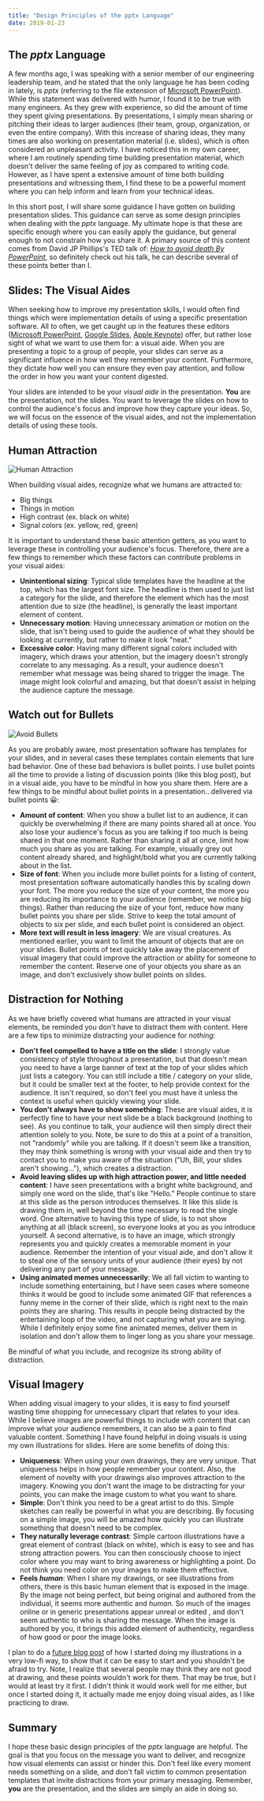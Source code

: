 ```yaml
---
title: "Design Principles of the pptx Language"
date: 2019-01-23
---
```


## The _pptx_ Language

A few months ago, I was speaking with a senior member of our engineering leadership team, and he stated that the only language he has been coding in lately, is _pptx_ (referring to the file extension of [Microsoft PowerPoint](https://products.office.com/en-us/powerpoint)). While this statement was delivered with humor, I found it to be true with many engineers. As they grew with experience, so did the amount of time they spent giving presentations. By presentations, I simply mean sharing or pitching their ideas to larger audiences (their team, group, organization, or even the entire company). With this increase of sharing ideas, they many times are also working on presentation material (i.e. slides), which is often considered an unpleasant activity. I have noticed this in my own career, where I am routinely spending time building presentation material, which doesn't deliver the same feeling of joy as compared to writing code. However, as I have spent a extensive amount of time both building presentations and witnessing them, I find these to be a powerful moment where you can help inform and learn from your technical ideas.

In this short post, I will share some guidance I have gotten on building presentation slides. This guidance can serve as some design principles when dealing with the _pptx_ language. My ultimate hope is that these are specific enough where you can easily apply the guidance, but general enough to not constrain how you share it. A primary source of this content comes from David JP Phillips's TED talk of: _[How to avoid death By PowerPoint](https://www.youtube.com/watch?v=Iwpi1Lm6dFo)_, so definitely check out his talk, he can describe several of these points better than I.

## Slides: The Visual Aides

When seeking how to improve my presentation skills, I would often find things which were implementation details of using a specific presentation software. All to often, we get caught up in the features these editors ([Microsoft PowerPoint](https://products.office.com/en-us/powerpoint), [Google Slides](https://www.google.com/slides/about/), [Apple Keynote](https://www.apple.com/keynote/)) offer, but rather lose sight of what we want to use them for: a visual aide. When you are presenting a topic to a group of people, your slides can serve as a significant influence in how well they remember your content. Furthermore, they dictate how well you can ensure they even pay attention, and follow the order in how you want your content digested.

Your slides are intended to be your _visual aide_ in the presentation. **You** are the presentation, not the slides. You want to leverage the slides on how to control the audience's focus and improve how they capture your ideas. So, we will focus on the essence of the visual aides, and not the implementation details of using these tools.

## Human Attraction

![Human Attraction](/img/human-attractions.png)

When building visual aides, recognize what we humans are attracted to:

* Big things
* Things in motion
* High contrast (ex. black on white)
* Signal colors (ex. yellow, red, green)

It is important to understand these basic attention getters, as you want to leverage these in controlling your audience's focus. Therefore, there are a few things to remember which these factors can contribute problems in your visual aides:

* **Unintentional sizing**: Typical slide templates have the headline at the top, which has the largest font size. The headline is then used to just list a category for the slide, and therefore the element which has the most attention due to size (the headline), is generally the least important element of content.
* **Unnecessary motion**: Having unnecessary animation or motion on the slide, that isn't being used to guide the audience of what they should be looking at currently, but rather to make it look "neat."
* **Excessive color**: Having many different signal colors included with imagery, which draws your attention, but the imagery doesn't strongly correlate to any messaging. As a result, your audience doesn't remember what message was being shared to trigger the image. The image might look colorful and amazing, but that doesn't assist in helping the audience capture the message.

## Watch out for Bullets

![Avoid Bullets](/img/bullets.png)

As you are probably aware, most presentation software has templates for your slides, and in several cases these templates contain elements that lure bad behavior. One of these bad behaviors is bullet points. I use bullet points all the time to provide a listing of discussion points (like this blog post), but in a visual aide, you have to be mindful in how you share them. Here are a few things to be mindful about bullet points in a presentation...delivered via bullet points 😀:

* **Amount of content**: When you show a bullet list to an audience, it can quickly be overwhelming if there are many points shared all at once. You also lose your audience's focus as you are talking if too much is being shared in that one moment. Rather than sharing it all at once, limit how much you share as you are talking. For example, visually grey out content already shared, and highlight/bold what you are currently talking about in the list.
* **Size of font**: When you include more bullet points for a listing of content, most presentation software automatically handles this by scaling down your font. The more you reduce the size of your content, the more you are reducing its importance to your audience (remember, we notice big things). Rather than reducing the size of your font, reduce how many bullet points you share per slide. Strive to keep the total amount of objects to six per slide, and each bullet point is considered an object.
* **More text will result in less imagery**: We are visual creatures. As mentioned earlier, you want to limit the amount of objects that are on your slides. Bullet points of text quickly take away the placement of visual imagery that could improve the attraction or ability for someone to remember the content. Reserve one of your objects you share as an image, and don't exclusively show bullet points on slides.

## Distraction for Nothing

As we have briefly covered what humans are attracted in your visual elements, be reminded you don't have to distract them with content. Here are a few tips to minimize distracting your audience for _nothing_:

* **Don't feel compelled to have a title on the slide**: I strongly value consistency of style throughout a presentation, but that doesn't mean you need to have a large banner of text at the top of your slides which just lists a category. You can still include a title / category on your slide, but it could be smaller text at the footer, to help provide context for the audience. It isn't required, so don't feel you must have it unless the context is useful when quickly viewing your slide.
* **You don't always have to show something**: These are visual aides, it is perfectly fine to have your next slide be a black background (nothing to see). As you continue to talk, your audience will then simply direct their attention solely to you. Note, be sure to do this at a point of a transition, not "randomly" while you are talking. If it doesn't seem like a transition, they may think something is wrong with your visual aide and then try to contact you to make you aware of the situation ("Uh, Bill, your slides aren't showing..."), which creates a distraction.
* **Avoid leaving slides up with high attraction power, and little needed content**: I have seen presentations with a bright white background, and simply one word on the slide, that's like "Hello." People continue to stare at this slide as the person introduces themselves. It like this slide is drawing them in, well beyond the time necessary to read the single word. One alternative to having this type of slide, is to not show anything at all (black screen), so everyone looks at you as you introduce yourself. A second alternative, is to have an image, which strongly represents you and quickly creates a memorable moment in your audience. Remember the intention of your visual aide, and don't allow it to steal one of the sensory units of your audience (their eyes) by not delivering any part of your message.
* **Using animated memes unnecessarily**: We all fall victim to wanting to include something entertaining, but I have seen cases where someone thinks it would be good to include some animated GIF that references a funny meme in the corner of their slide, which is right next to the main points they are sharing. This results in people being distracted by the entertaining loop of the video, and not capturing what you are saying. While I definitely enjoy some fine animated memes, deliver them in isolation and don't allow them to linger long as you share your message.

Be mindful of what you include, and recognize its strong ability of distraction.

## Visual Imagery

When adding visual imagery to your slides, it is easy to find yourself wasting time shopping for unnecessary clipart that relates to your idea. While I believe images are powerful things to include with content that can improve what your audience remembers, it can also be a pain to find valuable content. Something I have found helpful in doing visuals is using my own illustrations for slides. Here are some benefits of doing this:

* **Uniqueness**: When using your own drawings, they are very unique. That uniqueness helps in how people remember your content. Also, the element of novelty with your drawings also improves attraction to the imagery. Knowing you don't want the image to be distracting for your points, you can make the image custom to what you want to share.
* **Simple**: Don't think you need to be a great artist to do this. Simple sketches can really be powerful in what you are describing. By focusing on a simple image, you will be amazed how quickly you can illustrate something that doesn't need to be complex.
* **They naturally leverage contrast**: Simple cartoon illustrations have a great element of contrast (black on white), which is easy to see and has strong attraction powers. You can then consciously choose to inject color where you may want to bring awareness or highlighting a point. Do not think you need color on your images to make them effective.
* **Feels _human_**: When I share my drawings, or see illustrations from others, there is this basic human element that is exposed in the image. By the image not being perfect, but being original and authored from the individual, it seems more authentic and _human_. So much of the images online or in generic presentations appear unreal or edited , and don't seem authentic to who is sharing the message. When the image is authored by you, it brings this added element of authenticity, regardless of how good or poor the image looks.

I plan to do a [future blog post](/post/drawing-101/) of how I started doing my illustrations in a very low-fi way, to show that it can be easy to start and you shouldn't be afraid to try. Note, I realize that several people may think they are not good at drawing, and these points wouldn't work for them. That may be true, but I would at least try it first. I didn't think it would work well for me either, but once I started doing it, it actually made me enjoy doing visual aides, as I like practicing to draw.

## Summary

I hope these basic design principles of the _pptx_ language are helpful. The goal is that you focus on the message you want to deliver, and recognize how visual elements can assist or hinder this. Don't feel like every moment needs something on a slide, and don't fall victim to common presentation templates that invite distractions from your primary messaging. Remember, **you** are the presentation, and the slides are simply an aide in doing so.